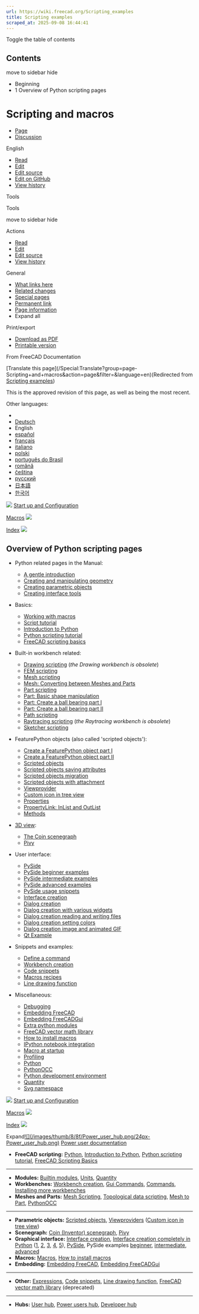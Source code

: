 ```yaml
---
url: https://wiki.freecad.org/Scripting_examples
title: Scripting examples
scraped_at: 2025-09-08 16:44:41
---
```


Toggle the table of contents

## Contents

move to sidebar hide

  * Beginning
  * 1 Overview of Python scripting pages

# Scripting and macros

  * [Page](/Scripting_and_macros "View the content page \[ctrl-option-c\]")
  * [Discussion](/index.php?title=Talk:Scripting_and_macros&action=edit&redlink=1 "Discussion about the content page \(page does not exist\) \[ctrl-option-t\]")

English

  * [Read](/Scripting_and_macros)
  * [Edit](/index.php?title=Scripting_and_macros&veaction=edit "Edit this page \[ctrl-option-v\]")
  * [Edit source](/index.php?title=Scripting_and_macros&action=edit "Edit the source code of this page \[ctrl-option-e\]")
  * [Edit on GitHub](https://github.com/Reqrefusion/FreeCAD-Documentation-Project/blob/main/wiki/Scripting_and_macros.wikitext "Edit this page on GitHub")
  * [View history](/index.php?title=Scripting_and_macros&action=history "Past revisions of this page \[ctrl-option-h\]")

Tools

Tools

move to sidebar hide

Actions

  * [Read](/Scripting_and_macros)
  * [Edit](/index.php?title=Scripting_and_macros&veaction=edit "Edit this page \[ctrl-option-v\]")
  * [Edit source](/index.php?title=Scripting_and_macros&action=edit "Edit the source code of this page \[ctrl-option-e\]")
  * [View history](/index.php?title=Scripting_and_macros&action=history)

General

  * [What links here](/Special:WhatLinksHere/Scripting_and_macros "A list of all wiki pages that link here \[ctrl-option-j\]")
  * [Related changes](/Special:RecentChangesLinked/Scripting_and_macros "Recent changes in pages linked from this page \[ctrl-option-k\]")
  * [Special pages](/Special:SpecialPages "A list of all special pages \[ctrl-option-q\]")
  * [Permanent link](https://wiki.freecad.org/index.php?title=Scripting_and_macros&oldid=1078854 "Permanent link to this revision of this page")
  * [Page information](/index.php?title=Scripting_and_macros&action=info "More information about this page")
  * Expand all

Print/export

  * [Download as PDF](/index.php?title=Special:DownloadAsPdf&page=Scripting_and_macros&action=show-download-screen)
  * [Printable version](javascript:print\(\); "Printable version of this page \[ctrl-option-p\]")

From FreeCAD Documentation

[Translate this page](/Special:Translate?group=page-
Scripting+and+macros&action=page&filter=&language=en)(Redirected from
[Scripting examples](/index.php?title=Scripting_examples&redirect=no
"Scripting examples"))  
  
This is the approved revision of this page, as well as being the most recent.

Other languages:

  * [](/index.php?title=Special:Translate&group=page-Scripting+and+macros&language=&task=view "Start translation for this language")
  * [Deutsch](/Scripting_and_macros/de "Skripterstellung und Makros \(100% translated\)")
  * English
  * [español](/Scripting_and_macros/es "Programación y macros \(42% translated\)")
  * [français](/Scripting_and_macros/fr "Exemples de scripts et macros \(100% translated\)")
  * [italiano](/Scripting_and_macros/it "Script e macro \(100% translated\)")
  * [polski](/Scripting_and_macros/pl "Skrypty i makrodefinicje \(100% translated\)")
  * [português do Brasil](/Scripting_and_macros/pt-br "Script e macros \(17% translated\)")
  * [română](/Scripting_and_macros/ro "Exemple de programare Scripting \(0% translated\)")
  * [čeština](/Scripting_and_macros/cs "Příklady skriptování \(0% translated\)")
  * [русский](/Scripting_and_macros/ru "Cкрипты и макросы \(8% translated\)")
  * [日本語](/Scripting_and_macros/ja "スクリプトとマクロ \(8% translated\)")
  * [한국어](/Scripting_and_macros/ko "스크립팅과 매크로 \(25% translated\)")

![](/images/6/6f/Arrow-left.svg) [Start up and
Configuration](/Start_up_and_Configuration "Start up and Configuration")

[Macros](/Macros "Macros") ![](/images/a/af/Arrow-right.svg)

[Index](/Online_Help_Toc "Online Help Toc")
![](/images/7/76/Online_Help_Toc.svg)

## Overview of Python scripting pages

  * Python related pages in the Manual: 
    * [A gentle introduction](/Manual:A_gentle_introduction "Manual:A gentle introduction")
    * [Creating and manipulating geometry](/Manual:Creating_and_manipulating_geometry "Manual:Creating and manipulating geometry")
    * [Creating parametric objects](/Manual:Creating_parametric_objects "Manual:Creating parametric objects")
    * [Creating interface tools](/Manual:Creating_interface_tools "Manual:Creating interface tools")

  * Basics: 
    * [Working with macros](/Macros "Macros")
    * [Script tutorial](/Scripts "Scripts")
    * [Introduction to Python](/Introduction_to_Python "Introduction to Python")
    * [Python scripting tutorial](/Python_scripting_tutorial "Python scripting tutorial")
    * [FreeCAD scripting basics](/FreeCAD_Scripting_Basics "FreeCAD Scripting Basics")

  * Built-in workbench related: 
    * [Drawing scripting](/Drawing_API_example "Drawing API example") (_the Drawing workbench is obsolete_)
    * [FEM scripting](/FEM_Tutorial_Python "FEM Tutorial Python")
    * [Mesh scripting](/Mesh_Scripting "Mesh Scripting")
    * [Mesh: Converting between Meshes and Parts](/Mesh_to_Part "Mesh to Part")
    * [Part scripting](/Part_scripting "Part scripting")
    * [Part: Basic shape manipulation](/Topological_data_scripting "Topological data scripting")
    * [Part: Create a ball bearing part I](/Scripted_Parts:_Ball_Bearing_-_Part_1 "Scripted Parts: Ball Bearing - Part 1")
    * [Part: Create a ball bearing part II](/Scripted_Parts:_Ball_Bearing_-_Part_2 "Scripted Parts: Ball Bearing - Part 2")
    * [Path scripting](/Path_scripting "Path scripting")
    * [Raytracing scripting](/Raytracing_API_example "Raytracing API example") (_the Raytracing workbench is obsolete_)
    * [Sketcher scripting](/Sketcher_scripting "Sketcher scripting")

  * FeaturePython objects (also called 'scripted objects'): 
    * [Create a FeaturePython object part I](/Create_a_FeaturePython_object_part_I "Create a FeaturePython object part I")
    * [Create a FeaturePython object part II](/Create_a_FeaturePython_object_part_II "Create a FeaturePython object part II")
    * [Scripted objects](/Scripted_objects "Scripted objects")
    * [Scripted objects saving attributes](/Scripted_objects_saving_attributes "Scripted objects saving attributes")
    * [Scripted objects migration](/Scripted_objects_migration "Scripted objects migration")
    * [Scripted objects with attachment](/Scripted_objects_with_attachment "Scripted objects with attachment")
    * [Viewprovider](/Viewprovider "Viewprovider")
    * [Custom icon in tree view](/Custom_icon_in_tree_view "Custom icon in tree view")
    * [Properties](/Property "Property")
    * [PropertyLink: InList and OutList](/PropertyLink:_InList_and_OutList "PropertyLink: InList and OutList")
    * [Methods](/FeaturePython_methods "FeaturePython methods")

  * [3D view](/3D_view "3D view"): 
    * [The Coin scenegraph](/Scenegraph "Scenegraph")
    * [Pivy](/Pivy "Pivy")

  * User interface: 
    * [PySide](/PySide "PySide")
    * [PySide beginner examples](/PySide_Beginner_Examples "PySide Beginner Examples")
    * [PySide intermediate examples](/PySide_Intermediate_Examples "PySide Intermediate Examples")
    * [PySide advanced examples](/PySide_Advanced_Examples "PySide Advanced Examples")
    * [PySide usage snippets](/PySide_usage_snippets "PySide usage snippets")
    * [Interface creation](/Interface_creation "Interface creation")
    * [Dialog creation](/Dialog_creation "Dialog creation")
    * [Dialog creation with various widgets](/Dialog_creation_with_various_widgets "Dialog creation with various widgets")
    * [Dialog creation reading and writing files](/Dialog_creation_reading_and_writing_files "Dialog creation reading and writing files")
    * [Dialog creation setting colors](/Dialog_creation_setting_colors "Dialog creation setting colors")
    * [Dialog creation image and animated GIF](/Dialog_creation_image_and_animated_GIF "Dialog creation image and animated GIF")
    * [Qt Example](/Qt_Example "Qt Example")

  * Snippets and examples: 
    * [Define a command](/Command "Command")
    * [Workbench creation](/Workbench_creation "Workbench creation")
    * [Code snippets](/Code_snippets "Code snippets")
    * [Macros recipes](/Macros_recipes "Macros recipes")
    * [Line drawing function](/Line_drawing_function "Line drawing function")

  * Miscellaneous: 
    * [Debugging](/Debugging "Debugging")
    * [Embedding FreeCAD](/Embedding_FreeCAD "Embedding FreeCAD")
    * [Embedding FreeCADGui](/Embedding_FreeCADGui "Embedding FreeCADGui")
    * [Extra python modules](/Extra_python_modules "Extra python modules")
    * [FreeCAD vector math library](/FreeCAD_vector_math_library "FreeCAD vector math library")
    * [How to install macros](/How_to_install_macros "How to install macros")
    * [IPython notebook integration](/IPython_notebook_integration "IPython notebook integration")
    * [Macro at startup](/Macro_at_Startup "Macro at Startup")
    * [Profiling](/Profiling "Profiling")
    * [Python](/Python "Python")
    * [PythonOCC](/PythonOCC "PythonOCC")
    * [Python development environment](/Python_Development_Environment "Python Development Environment")
    * [Quantity](/Quantity "Quantity")
    * [Svg namespace](/Svg_Namespace "Svg Namespace")

  

![](/images/6/6f/Arrow-left.svg) [Start up and
Configuration](/Start_up_and_Configuration "Start up and Configuration")

[Macros](/Macros "Macros") ![](/images/a/af/Arrow-right.svg)

[Index](/Online_Help_Toc "Online Help Toc")
![](/images/7/76/Online_Help_Toc.svg)

Expand[![](/images/thumb/8/8f/Power_user_hub.png/24px-
Power_user_hub.png)](/index.php?title=File:Power_user_hub.png&filetimestamp=20200511213015&)
[Power user documentation](/Power_users_hub "Power users hub")

  * **FreeCAD scripting:** [Python](/Python "Python"), [Introduction to Python](/Introduction_to_Python "Introduction to Python"), [Python scripting tutorial](/Python_scripting_tutorial "Python scripting tutorial"), [FreeCAD Scripting Basics](/FreeCAD_Scripting_Basics "FreeCAD Scripting Basics")

* * *

  * **Modules:** [Builtin modules](/Builtin_modules "Builtin modules"), [Units](/Units "Units"), [Quantity](/Quantity "Quantity")
  * **Workbenches:** [Workbench creation](/Workbench_creation "Workbench creation"), [Gui Commands](/Gui_Command "Gui Command"), [Commands](/Command "Command"), [Installing more workbenches](/Installing_more_workbenches "Installing more workbenches")
  * **Meshes and Parts:** [Mesh Scripting](/Mesh_Scripting "Mesh Scripting"), [Topological data scripting](/Topological_data_scripting "Topological data scripting"), [Mesh to Part](/Mesh_to_Part "Mesh to Part"), [PythonOCC](/PythonOCC "PythonOCC")

* * *

  * **Parametric objects:** [Scripted objects](/Scripted_objects "Scripted objects"), [Viewproviders](/Viewprovider "Viewprovider") ([Custom icon in tree view](/Custom_icon_in_tree_view "Custom icon in tree view"))
  * **Scenegraph:** [Coin (Inventor) scenegraph](/Scenegraph "Scenegraph"), [Pivy](/Pivy "Pivy")
  * **Graphical interface:** [Interface creation](/Interface_creation "Interface creation"), [Interface creation completely in Python](/Dialog_creation "Dialog creation") ([1](/Dialog_creation_with_various_widgets "Dialog creation with various widgets"), [2](/Dialog_creation_reading_and_writing_files "Dialog creation reading and writing files"), [3](/Dialog_creation_setting_colors "Dialog creation setting colors"), [4](/Dialog_creation_image_and_animated_GIF "Dialog creation image and animated GIF"), [5](/PySide_usage_snippets "PySide usage snippets")), [PySide](/PySide "PySide"), PySide examples [beginner](/PySide_Beginner_Examples "PySide Beginner Examples"), [intermediate](/PySide_Intermediate_Examples "PySide Intermediate Examples"), [advanced](/PySide_Advanced_Examples "PySide Advanced Examples")
  * **Macros:** [Macros](/Macros "Macros"), [How to install macros](/How_to_install_macros "How to install macros")
  * **Embedding:** [Embedding FreeCAD](/Embedding_FreeCAD "Embedding FreeCAD"), [Embedding FreeCADGui](/Embedding_FreeCADGui "Embedding FreeCADGui")

* * *

  * **Other:** [Expressions](/Expressions "Expressions"), [Code snippets](/Code_snippets "Code snippets"), [Line drawing function](/Line_drawing_function "Line drawing function"), [FreeCAD vector math library](/FreeCAD_vector_math_library "FreeCAD vector math library") (deprecated)

* * *

  * **Hubs:** [User hub](/User_hub "User hub"), [Power users hub](/Power_users_hub "Power users hub"), [Developer hub](/Developer_hub "Developer hub")

